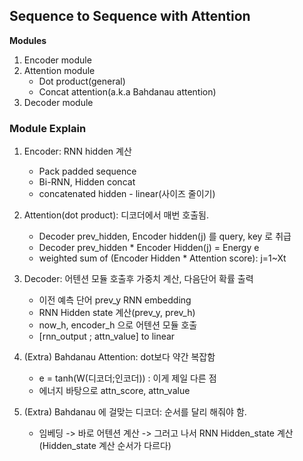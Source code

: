 ## Sequence to Sequence with Attention

__Modules__
1. Encoder module
2. Attention module
    - Dot product(general)
    - Concat attention(a.k.a Bahdanau attention)
3. Decoder module

### Module Explain

1. Encoder: RNN hidden 계산
    - Pack padded sequence
    - Bi-RNN, Hidden concat
    - concatenated hidden - linear(사이즈 줄이기)  
      
2. Attention(dot product): 디코더에서 매번 호출됨.
    - Decoder prev_hidden, Encoder hidden(j) 를 query, key 로 취급
    - Decoder prev_hidden * Encoder Hidden(j) = Energy e
    - weighted sum of (Encoder Hidden * Attention score): j=1~Xt
    
3. Decoder: 어텐션 모듈 호출후 가중치 계산, 다음단어 확률 출력
    - 이전 예측 단어 prev_y RNN embedding
    - RNN Hidden state 계산(prev_y, prev_h)
    - now_h, encoder_h 으로 어텐션 모듈 호출
    - [rnn_output ; attn_value] to linear


4. (Extra) Bahdanau Attention: dot보다 약간 복잡함 
    - e = tanh(W(디코더;인코더)) : 이게 제일 다른 점
    - 에너지 바탕으로 attn_score, attn_value
    
5. (Extra) Bahdanau 에 걸맞는 디코더: 순서를 달리 해줘야 함.
    - 임베딩 -> 바로 어텐션 계산 -> 그러고 나서 RNN Hidden_state 계산(Hidden_state 계산 순서가 다르다)